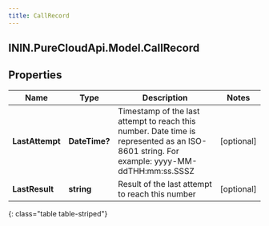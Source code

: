 ```yaml
---
title: CallRecord
---
```

## ININ.PureCloudApi.Model.CallRecord

## Properties

|Name | Type | Description | Notes|
|------------ | ------------- | ------------- | -------------|
| **LastAttempt** | **DateTime?** | Timestamp of the last attempt to reach this number. Date time is represented as an ISO-8601 string. For example: yyyy-MM-ddTHH:mm:ss.SSSZ | [optional] |
| **LastResult** | **string** | Result of the last attempt to reach this number | [optional] |
{: class="table table-striped"}


